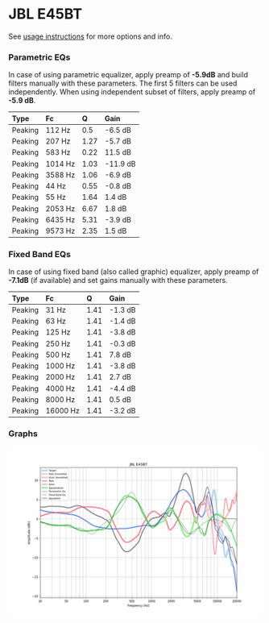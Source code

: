 # JBL E45BT
See [usage instructions](https://github.com/jaakkopasanen/AutoEq#usage) for more options and info.

### Parametric EQs
In case of using parametric equalizer, apply preamp of **-5.9dB** and build filters manually
with these parameters. The first 5 filters can be used independently.
When using independent subset of filters, apply preamp of **-5.9 dB**.

| Type    | Fc      |    Q | Gain     |
|:--------|:--------|:-----|:---------|
| Peaking | 112 Hz  | 0.5  | -6.5 dB  |
| Peaking | 207 Hz  | 1.27 | -5.7 dB  |
| Peaking | 583 Hz  | 0.22 | 11.5 dB  |
| Peaking | 1014 Hz | 1.03 | -11.9 dB |
| Peaking | 3588 Hz | 1.06 | -6.9 dB  |
| Peaking | 44 Hz   | 0.55 | -0.8 dB  |
| Peaking | 55 Hz   | 1.64 | 1.4 dB   |
| Peaking | 2053 Hz | 6.67 | 1.8 dB   |
| Peaking | 6435 Hz | 5.31 | -3.9 dB  |
| Peaking | 9573 Hz | 2.35 | 1.5 dB   |

### Fixed Band EQs
In case of using fixed band (also called graphic) equalizer, apply preamp of **-7.1dB**
(if available) and set gains manually with these parameters.

| Type    | Fc       |    Q | Gain    |
|:--------|:---------|:-----|:--------|
| Peaking | 31 Hz    | 1.41 | -1.3 dB |
| Peaking | 63 Hz    | 1.41 | -1.4 dB |
| Peaking | 125 Hz   | 1.41 | -3.8 dB |
| Peaking | 250 Hz   | 1.41 | -0.3 dB |
| Peaking | 500 Hz   | 1.41 | 7.8 dB  |
| Peaking | 1000 Hz  | 1.41 | -3.8 dB |
| Peaking | 2000 Hz  | 1.41 | 2.7 dB  |
| Peaking | 4000 Hz  | 1.41 | -4.4 dB |
| Peaking | 8000 Hz  | 1.41 | 0.5 dB  |
| Peaking | 16000 Hz | 1.41 | -3.2 dB |

### Graphs
![](./JBL%20E45BT.png)